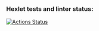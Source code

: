 ### Hexlet tests and linter status:
[![Actions Status](https://github.com/avshukan/frontend-project-lvl3/workflows/hexlet-check/badge.svg)](https://github.com/avshukan/frontend-project-lvl3/actions)